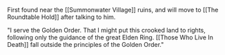 First found near the [[Summonwater Village]] ruins, and will move to [[The Roundtable Hold]] after talking to him.

"I serve the Golden Order. That I might put this crooked land to rights, following only the guidance of the great Elden Ring. [[Those Who Live In Death]] fall outside the principles of the Golden Order."